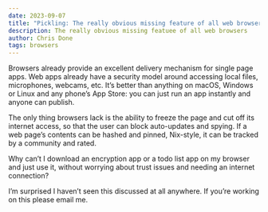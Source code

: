 ```yaml
---
date: 2023-09-07
title: "Pickling: The really obvious missing feature of all web browsers"
description: The really obvious missing featuee of all web browsers
author: Chris Done
tags: browsers
---
```


Browsers already provide an excellent delivery mechanism for single page apps. Web apps already have a security model around accessing local files, microphones, webcams, etc. It’s better than anything on macOS, Windows or Linux and any phone’s App Store: you can just run an app instantly and anyone can publish.

The only thing browsers lack is the ability to freeze the page and cut off its internet access, so that the user can block auto-updates and spying. If a web page’s contents can be hashed and pinned, Nix-style, it can be tracked by a community and rated.

Why can’t I download an encryption app or a todo list app on my browser and just use it, without worrying about trust issues and needing an internet connection?

I’m surprised I haven’t seen this discussed at all anywhere. If you’re working on this please email me.
